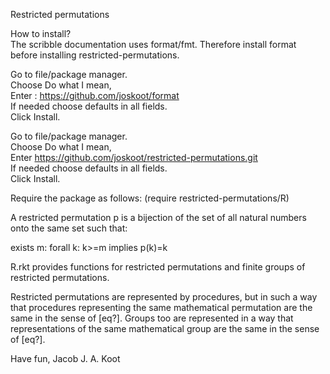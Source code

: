 Restricted permutations

How to install?\
The scribble documentation uses format/fmt. Therefore install format before installing restricted-permutations.

Go to file/package manager.\
Choose Do what I mean,\
Enter : https://github.com/joskoot/format \
If needed choose defaults in all fields.\
Click Install.

Go to file/package manager.\
Choose Do what I mean,\
Enter https://github.com/joskoot/restricted-permutations.git \
If needed choose defaults in all fields.\
Click Install.

Require the package as follows:
(require restricted-permutations/R)

A restricted permutation p is a bijection of the set
of all natural numbers onto the same set such that:

exists m: forall k: k>=m implies p(k)=k

R.rkt provides functions for restricted permutations
and finite groups of restricted permutations.

Restricted permutations are represented by procedures,
but in such a way that procedures representing the same
mathematical permutation are the same in the sense of [eq?].
Groups too are represented in a way that representations of
the same mathematical group are the same in the sense of [eq?].

Have fun,
Jacob J. A. Koot
